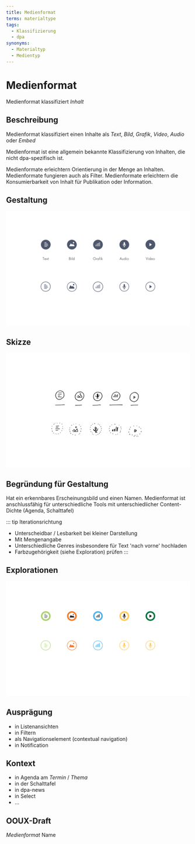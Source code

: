 ```yaml
---
title: Medienformat
terms: materialtype
tags:
  - Klassifizierung
  - dpa
synonyms:
  - Materialtyp
  - Medientyp
---
```


# Medienformat

Medienformat klassifiziert *Inhalt*

## Beschreibung
Medienformat klassifiziert einen Inhalte als *Text*, *Bild*, *Grafik*, *Video*, *Audio* oder *Embed*

Medienformat  ist eine allgemein bekannte Klassifizierung von Inhalten, die nicht dpa-spezifisch ist.

Medienformate erleichtern Orientierung in der Menge an Inhalten. Medienformate fungieren auch als Filter. Medienformate erleichtern die Konsumierbarkeit von Inhalt für Publikation oder Information.

## Gestaltung

![](./medienformat/medienformat.png)

## Skizze

![](./medienformat/medienformat-skizze.png)

## Begründung für Gestaltung
Hat ein erkennbares Erscheinungsbild und einen Namen. Medienformat ist anschlussfähig für unterschiedliche Tools mit unterschiedlicher Content-Dichte (Agenda, Schalttafel)

::: tip Iterationsrichtung
* Unterscheidbar / Lesbarkeit bei kleiner Darstellung
* Mit Mengenangabe
* Unterschiedliche Genres insbesondere für Text 'nach vorne' hochladen
* Farbzugehörigkeit (siehe Exploration) prüfen
:::

## Explorationen

<cdk-preview title="farbliche Abgrenzung">

![](./medienformat/medienformat-farbe.png)

</cdk-preview>


## Ausprägung
* in Listenansichten
* in Filtern
* als Navigationselement (contextual navigation)
* in Notification


## Kontext
* in Agenda am *Termin* / *Thema*
* in der Schalttafel
* in dpa-news
* in Select
* …

## OOUX-Draft
*Medienformat*
Name
